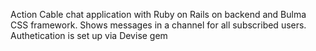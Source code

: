 Action Cable chat application with Ruby on Rails on backend and Bulma CSS framework. Shows messages in a channel for all subscribed users. Authetication is set up via Devise gem
